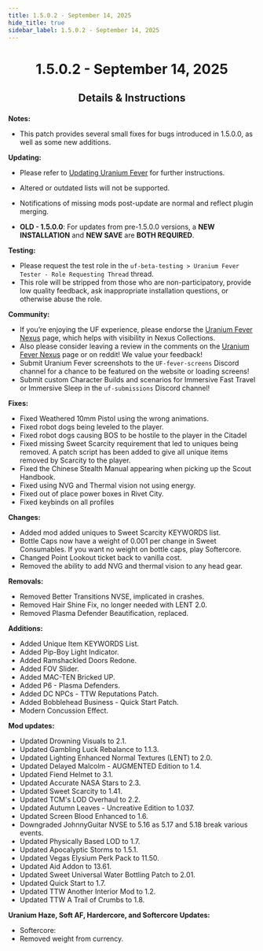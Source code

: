 ```yaml
---
title: 1.5.0.2 - September 14, 2025
hide_title: true
sidebar_label: 1.5.0.2 - September 14, 2025
---
```


# <p align="center"> 1.5.0.2 - September 14, 2025 </p>

## <p align="center"> Details & Instructions </p>

**Notes:**
- This patch provides several small fixes for bugs introduced in 1.5.0.0, as well as some new additions.

**Updating:**
- Please refer to [Updating Uranium Fever](https://uraniumfever.net/docs/main/updating) for further instructions.
- Altered or outdated lists will not be supported.
- Notifications of missing mods post-update are normal and reflect plugin merging.

- **OLD - 1.5.0.0**: For updates from pre-1.5.0.0 versions, a **NEW INSTALLATION** and **NEW SAVE** are **BOTH REQUIRED**.

**Testing:**
- Please request the test role in the `uf-beta-testing > Uranium Fever Tester - Role Requesting Thread` thread.
- This role will be stripped from those who are non-participatory, provide low quality feedback, ask inappropriate installation questions, or otherwise abuse the role.

 **Community:**
- If you’re enjoying the UF experience, please endorse the [Uranium Fever Nexus](https://www.nexusmods.com/newvegas/mods/89815?tab=posts&BH=3) page, which helps with visibility in Nexus Collections.
- Also please consider leaving a review in the comments on the [Uranium Fever Nexus](https://www.nexusmods.com/newvegas/mods/89815?tab=posts&BH=3) page or on reddit! We value your feedback!
- Submit Uranium Fever screenshots to the `UF-fever-screens` Discord channel for a chance to be featured on the website or loading screens!
- Submit custom Character Builds and scenarios for Immersive Fast Travel or Immersive Sleep in the `uf-submissions` Discord channel!

**Fixes:**
- Fixed Weathered 10mm Pistol using the wrong animations.
- Fixed robot dogs being leveled to the player.
- Fixed robot dogs causing BOS to be hostile to the player in the Citadel
- Fixed missing Sweet Scarcity requirement that led to uniques being removed. A patch script has been added to give all unique items removed by Scarcity to the player.
- Fixed the Chinese Stealth Manual appearing when picking up the Scout Handbook.
- Fixed using NVG and Thermal vision not using energy.
- Fixed out of place power boxes in Rivet City.
- Fixed keybinds on all profiles
 
**Changes:**
- Added mod added uniques to Sweet Scarcity KEYWORDS list.
- Bottle Caps now have a weight of 0.001 per change in Sweet Consumables. If you want no weight on bottle caps, play Softercore.
- Changed Point Lookout ticket back to vanilla cost.
- Removed the ability to add NVG and thermal vision to any head gear. 

**Removals:**
- Removed Better Transitions NVSE, implicated in crashes.
- Removed Hair Shine Fix, no longer needed with LENT 2.0.
- Removed Plasma Defender Beautification, replaced.

**Additions:**
- Added Unique Item KEYWORDS List.
- Added Pip-Boy Light Indicator.
- Added Ramshackled Doors Redone.
- Added FOV Slider.
- Added MAC-TEN Bricked UP.
- Added P6 - Plasma Defenders.
- Added DC NPCs - TTW Reputations Patch.
- Added Bobblehead Business - Quick Start Patch.
- Modern Concussion Effect.

**Mod updates:**
- Updated Drowning Visuals to 2.1.
- Updated Gambling Luck Rebalance to 1.1.3.
- Updated Lighting Enhanced Normal Textures (LENT) to 2.0.
- Updated Delayed Malcolm - AUGMENTED Edition to 1.4.
- Updated Fiend Helmet to 3.1.
- Updated Accurate NASA Stars to 2.3.
- Updated Sweet Scarcity to 1.41.
- Updated TCM's LOD Overhaul to 2.2.
- Updated Autumn Leaves - Uncreative Edition to 1.037.
- Updated Screen Blood Enhanced to 1.6.
- Downgraded JohnnyGuitar NVSE to 5.16 as 5.17 and 5.18 break various events.
- Updated Physically Based LOD to 1.7.
- Updated Apocalyptic Storms to 1.5.1.
- Updated Vegas Elysium Perk Pack to 11.50.
- Updated Aid Addon to 13.61.
- Updated Sweet Universal Water Bottling Patch to 2.01.
- Updated Quick Start to 1.7.
- Updated TTW Another Interior Mod to 1.2.
- Updated TTW A Trail of Crumbs to 1.8.


**Uranium Haze, Soft AF, Hardercore, and Softercore Updates:**
- Softercore:
 - Removed weight from currency.
